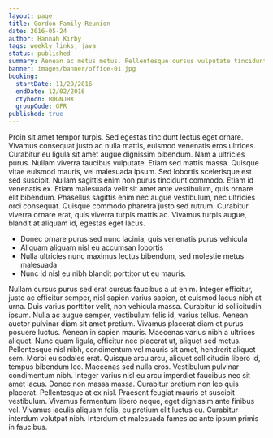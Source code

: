 ```yaml
---
layout: page
title: Gordon Family Reunion
date: 2016-05-24
author: Hannah Kirby
tags: weekly links, java
status: published
summary: Aenean ac metus metus. Pellentesque cursus vulputate tincidunt.
banner: images/banner/office-01.jpg
booking:
  startDate: 11/29/2016
  endDate: 12/02/2016
  ctyhocn: BDGNJHX
  groupCode: GFR
published: true
---
```

Proin sit amet tempor turpis. Sed egestas tincidunt lectus eget ornare. Vivamus consequat justo ac nulla mattis, euismod venenatis eros ultrices. Curabitur eu ligula sit amet augue dignissim bibendum. Nam a ultricies purus. Nullam viverra faucibus vulputate. Etiam sed mattis massa. Quisque vitae euismod mauris, vel malesuada ipsum. Sed lobortis scelerisque est sed suscipit. Nullam sagittis enim non purus tincidunt commodo. Etiam id venenatis ex. Etiam malesuada velit sit amet ante vestibulum, quis ornare elit bibendum. Phasellus sagittis enim nec augue vestibulum, nec ultricies orci consequat. Quisque commodo pharetra justo sed rutrum. Curabitur viverra ornare erat, quis viverra turpis mattis ac. Vivamus turpis augue, blandit at aliquam id, egestas eget lacus.

* Donec ornare purus sed nunc lacinia, quis venenatis purus vehicula
* Aliquam aliquam nisl eu accumsan lobortis
* Nulla ultricies nunc maximus lectus bibendum, sed molestie metus malesuada
* Nunc id nisl eu nibh blandit porttitor ut eu mauris.

Nullam cursus purus sed erat cursus faucibus a ut enim. Integer efficitur, justo ac efficitur semper, nisl sapien varius sapien, et euismod lacus nibh at urna. Duis varius porttitor velit, non vehicula massa. Curabitur id sollicitudin ipsum. Nulla ac augue semper, vestibulum felis id, varius tellus. Aenean auctor pulvinar diam sit amet pretium. Vivamus placerat diam et purus posuere luctus. Aenean in sapien mauris. Maecenas varius nibh a ultrices aliquet. Nunc quam ligula, efficitur nec placerat ut, aliquet sed metus. Pellentesque nisl nibh, condimentum vel mauris sit amet, hendrerit aliquet sem.
Morbi eu sodales erat. Quisque arcu arcu, aliquet sollicitudin libero id, tempus bibendum leo. Maecenas sed nulla eros. Vestibulum pulvinar condimentum nibh. Integer varius nisl eu arcu imperdiet faucibus nec sit amet lacus. Donec non massa massa. Curabitur pretium non leo quis placerat. Pellentesque at ex nisl. Praesent feugiat mauris et suscipit vestibulum. Vivamus fermentum libero neque, eget dignissim ante finibus vel. Vivamus iaculis aliquam felis, eu pretium elit luctus eu. Curabitur interdum volutpat nibh. Interdum et malesuada fames ac ante ipsum primis in faucibus.
